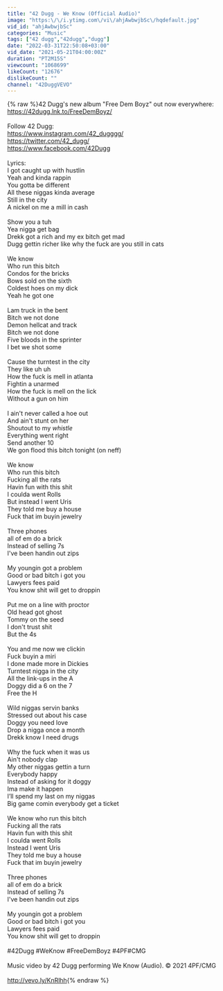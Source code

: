 ```yaml
---
title: "42 Dugg - We Know (Official Audio)"
image: "https:\/\/i.ytimg.com\/vi\/ahjAwbwjbSc\/hqdefault.jpg"
vid_id: "ahjAwbwjbSc"
categories: "Music"
tags: ["42 dugg","42dugg","dugg"]
date: "2022-03-31T22:50:08+03:00"
vid_date: "2021-05-21T04:00:00Z"
duration: "PT2M15S"
viewcount: "1068699"
likeCount: "12676"
dislikeCount: ""
channel: "42DuggVEVO"
---
```

{% raw %}42 Dugg's new album &quot;Free Dem Boyz&quot; out now everywhere: <a rel="nofollow" target="blank" href="https://42dugg.lnk.to/FreeDemBoyz/">https://42dugg.lnk.to/FreeDemBoyz/</a><br /><br />Follow 42 Dugg:<br /><a rel="nofollow" target="blank" href="https://www.instagram.com/42_dugggg/">https://www.instagram.com/42_dugggg/</a><br /><a rel="nofollow" target="blank" href="https://twitter.com/42_dugg/">https://twitter.com/42_dugg/</a><br /><a rel="nofollow" target="blank" href="https://www.facebook.com/42Dugg">https://www.facebook.com/42Dugg</a><br /><br />Lyrics:<br />I got caught up with hustlin<br />Yeah and kinda rappin<br />You gotta be different<br />All these niggas kinda average<br />Still in the city <br />A nickel on me a mill in cash<br /><br />Show you a tuh<br />Yea nigga get bag<br />Drekk got a rich and my ex bitch get mad<br />Dugg gettin richer like why the fuck are you still in cats<br /><br />We know<br />Who run this bitch<br />Condos for the bricks<br />Bows sold on the sixth<br />Coldest hoes on my dick<br />Yeah he got one<br /><br />Lam truck in the bent<br />Bitch we not done<br />Demon hellcat and track<br />Bitch we not done<br />Five bloods in the sprinter<br />I bet we shot some<br /><br />Cause the turntest in the city<br />They like uh uh<br />How the fuck is mell in atlanta <br />Fightin a unarmed<br />How the fuck is mell on the lick<br />Without a gun on him<br /><br />I ain't never called a hoe out<br />And ain't stunt on her<br />Shoutout to my *whistle* <br />Everything went right<br />Send another 10<br />We gon flood this bitch tonight (on neff)<br /><br />We know <br />Who run this bitch<br />Fucking all the rats<br />Havin fun with this shit<br />I coulda went Rolls<br />But instead I went Uris<br />They told me buy a house<br />Fuck that im buyin jewelry<br /><br />Three phones <br />all of em do a brick<br />Instead of selling 7s<br />I've been handin out zips<br /><br />My youngin got a problem<br />Good or bad bitch i got you<br />Lawyers fees paid<br />You know shit will get to droppin<br /><br />Put me on a line with proctor<br />Old head got ghost<br />Tommy on the seed<br />I don't trust shit<br />But the 4s<br /><br />You and me now we clickin<br />Fuck buyin a miri <br />I done made more in Dickies<br />Turntest nigga in the city<br />All the link-ups in the A<br />Doggy did a 6 on the 7 <br />Free the H<br /><br />Wild niggas servin banks<br />Stressed out about his case<br />Doggy you need love<br />Drop a nigga once a month<br />Drekk know I need drugs<br /><br />Why the fuck when it was us<br />Ain't nobody clap<br />My other niggas gettin a turn<br />Everybody happy<br />Instead of asking for it doggy<br />Ima make it happen<br />I’ll spend my last on my niggas<br />Big game comin everybody get a ticket<br /><br />We know who run this bitch<br />Fucking all the rats<br />Havin fun with this shit<br />I coulda went Rolls<br />Instead I went Uris<br />They told me buy a house<br />Fuck that im buyin jewelry<br /><br />Three phones <br />all of em do a brick<br />Instead of selling 7s<br />I've been handin out zips<br /><br />My youngin got a problem<br />Good or bad bitch i got you<br />Lawyers fees paid<br />You know shit will get to droppin<br /><br />#42Dugg​​ #WeKnow​ #FreeDemBoyz​ #4PF​​ #CMG​​<br /><br />Music video by 42 Dugg performing We Know (Audio). © 2021 4PF/CMG<br /><br /><a rel="nofollow" target="blank" href="http://vevo.ly/KnRlhh">http://vevo.ly/KnRlhh</a>{% endraw %}

